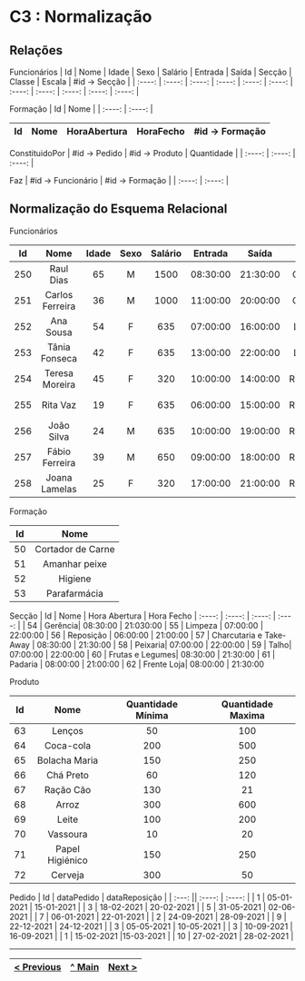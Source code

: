 # C3 : Normalização

## Relações

Funcionários
| Id | Nome | Idade | Sexo | Salário | Entrada | Saída | Secção | Classe | Escala | #id -> Secção |
| :----: | :----: | :----: | :----: | :----: | :----: | :----: | :----: | :----: | :----: | :----: |

Formação
| Id | Nome |
| :----: | :----: |

| Id | Nome | HoraAbertura | HoraFecho | #id -> Formação |
| :----: | :----: | :----: | :----: | :----: |

ConstituidoPor
| #id -> Pedido | #id -> Produto | Quantidade |
| :----: | :----: | :----: |

Faz
| #id -> Funcionário | #id -> Formação |
| :----: | :----: |


## Normalização do Esquema Relacional

Funcionários

Id | Nome | Idade | Sexo | Salário | Entrada | Saída | Secção | Classe | Escala |
:---: | :----: | :----: | :----: | :----: | :----: | :----: | :----: | :----: | :----: |
250 | Raul Dias | 65 | M | 1500 | 08:30:00 | 21:30:00 | Gerência | Funcionário | Full-time |
251 | Carlos Ferreira | 36 | M | 1000 | 11:00:00 | 20:00:00 | Gerência | Funcionário | Full-time |
252 | Ana Sousa | 54 | F | 635 | 07:00:00 | 16:00:00 | Limpeza | Funcionário | Full-time |
253 | Tânia Fonseca | 42 | F | 635 | 13:00:00 | 22:00:00 | Limpeza | Funcionário | Full-time |
254 | Teresa Moreira | 45 | F | 320 | 10:00:00 | 14:00:00 | Reposição | Funcionário | Part-time |
255 | Rita Vaz | 19 | F | 635 | 06:00:00 | 15:00:00 | Reposição | Funcionário | Full-time |
256 | João Silva | 24 | M | 635 | 10:00:00 | 19:00:00 | Reposição | Funcionário | Full-time |
257 | Fábio Ferreira | 39 | M | 650 | 09:00:00 | 18:00:00 | Reposição | Funcionário | Full-time |
258 | Joana Lamelas | 25 | F | 320 |17:00:00 | 21:00:00 | Reposição | Funcionário |Part-time |

Formação

| Id | Nome |
| :----: | :----: |
| 50 | Cortador de Carne |
| 51 | Amanhar peixe |
| 52 | Higiene |
| 53 | Parafarmácia |

Secção
| Id | Nome | Hora Abertura | Hora Fecho
| :----: | :----: | :----: | :----: | 
| 54 | Gerência| 08:30:00 | 21:030:00
| 55 | Limpeza | 07:00:00 | 22:00:00
| 56 | Reposição | 06:00:00 | 21:00:00
| 57 | Charcutaria e Take-Away | 08:30:00 | 21:30:00
| 58 | Peixaria| 07:00:00 | 22:00:00
| 59 | Talho| 07:00:00 | 22:00:00
| 60 | Frutas e Legumes| 08:30:00 | 21:30:00
| 61 | Padaria | 08:00:00 | 21:00:00
| 62 | Frente Loja| 08:00:00 | 21:30:00

Produto

| Id | Nome | Quantidade Mínima | Quantidade Maxima
| :----: | :----: | :----: | :----: | 
| 63 | Lenços| 50 | 100
| 64 | Coca-cola| 200| 500
| 65 | Bolacha Maria| 150| 250
| 66 | Chá Preto| 60| 120
| 67 | Ração Cão| 130 | 21
| 68 | Arroz| 300 | 600
| 69 | Leite| 100 | 200
| 70 | Vassoura| 10 | 20
| 71 | Papel Higiénico| 150| 250
| 72 | Cerveja| 300 | 50

Pedido
| Id | dataPedido | dataReposição |
| :---: || :----: | :----: |
| 1 | 05-01-2021 | 15-01-2021 |
| 3 | 18-02-2021 | 20-02-2021 |
| 5 | 31-05-2021 | 02-06-2021 |
| 7 | 06-01-2021 | 22-01-2021 |
| 2 | 24-09-2021 | 28-09-2021 |
| 9 | 22-12-2021 | 24-12-2021 |
| 3 | 05-05-2021 | 10-05-2021 |
| 3 | 10-09-2021 | 16-09-2021 |
| 1 | 15-02-2021 |15-03-2021 |
| 10 | 27-02-2021 | 28-02-2021 |


---
[< Previous](rebd02.md) | [^ Main](https://github.com/TCM-SIBD05/TCM-SIBD05) | [Next >](rebd04.md)
:--- | :---: | ---: 







